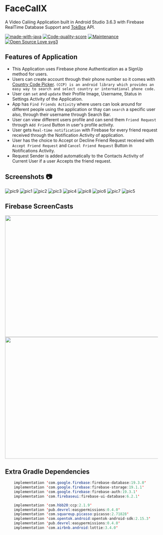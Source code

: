 # FaceCallX 

A Video Caliing Application built in Android Studio 3.6.3 with Firebase RealTime Database Support and [TokBox](https://tokbox.com/developer/) API.


[![made-with-java](https://img.shields.io/badge/Made%20with-Java-1f425f.svg)](https://www.oracle.com/java/technologies/) [![Code-quality-score](https://www.code-inspector.com/project/10441/score/svg)](https://frontend.code-inspector.com/public/project/10441/FaceCallX/dashboard) [![Maintenance](https://img.shields.io/badge/Maintained%3F-yes-green.svg)](https://github.com/himanshuhx/FaceCallX/graphs/commit-activity)  [![Open Source Love svg3](https://badges.frapsoft.com/os/v3/open-source.svg?v=103)](https://github.com/ellerbrock/open-source-badges/)

## Features of Application

- This Application uses Firebase phone Authentication as a SignUp method for users.
- Users can create account through their phone number so it comes with [Country Code Picker](https://github.com/hbb20/CountryCodePickerProject).
    `(CCP) is an android library which provides an easy way to search and select country or international phone code.`
- User can `set` and `update` their Profile Image, Username, Status in Settings Activity of the Application.
- App has `Find Friends Activity` where users can look around for different people using the application or thay can `search` a specific user also, through their username through Search Bar.
- User can view different users profile and can send them `Friend Request` through `Add Friend` Button in user's profile activity.
- User gets `Real-time notification` with Firebase for every friend request received through the Notification Activity of application.
- User has the choice to Accept or Decline Friend Request received with `Accept Friend Request` and `Cancel Friend Request` Button in Notifications Activity.
- Request Sender is added automatically to the Contacts Activity of Current User if a user Accepts the friend request.


## Screenshots  :camera:
![pic9](https://user-images.githubusercontent.com/65825310/85925308-27876f00-b8b5-11ea-900e-c50149453397.png)
![pic1](https://user-images.githubusercontent.com/65825310/85925357-8947d900-b8b5-11ea-80de-69e8519dc40a.png)
![pic2](https://user-images.githubusercontent.com/65825310/85925438-1a1eb480-b8b6-11ea-9468-34b88c6ce33b.png)
![pic3](https://user-images.githubusercontent.com/65825310/85925464-36225600-b8b6-11ea-9ba2-592423d8b14b.png)
![pic4](https://user-images.githubusercontent.com/65825310/85925481-50f4ca80-b8b6-11ea-9db3-0f1f00d92981.png)
![pic8](https://user-images.githubusercontent.com/65825310/85925530-9ca77400-b8b6-11ea-96c3-9d5227406722.png)
![pic6](https://user-images.githubusercontent.com/65825310/85925513-797cc480-b8b6-11ea-9660-1b2dfb5da7d7.png)
![pic7](https://user-images.githubusercontent.com/65825310/85925523-86011d00-b8b6-11ea-9a80-c442bc55adfb.png)
![pic5](https://user-images.githubusercontent.com/65825310/85925490-64079a80-b8b6-11ea-93a7-4920fd820b13.png)


## Firebase ScreenCasts 
<img src="https://user-images.githubusercontent.com/65825310/86031851-132da880-ba54-11ea-95ff-4119146429ac.gif" width="800" height="400">
<img src="https://user-images.githubusercontent.com/65825310/86034244-d8c60a80-ba57-11ea-959b-741c1f0c08d5.gif" width="800" height="400">


## Extra Gradle Dependencies
```Java
    implementation 'com.google.firebase:firebase-database:19.3.0'
    implementation 'com.google.firebase:firebase-storage:19.1.1'
    implementation 'com.google.firebase:firebase-auth:19.3.1'
    implementation 'com.firebaseui:firebase-ui-database:6.2.1'

    implementation 'com.hbb20:ccp:2.1.9'
    implementation 'pub.devrel:easypermissions:0.4.0'
    implementation 'com.squareup.picasso:picasso:2.71828'
    implementation 'com.opentok.android:opentok-android-sdk:2.15.3'
    implementation 'pub.devrel:easypermissions:0.4.0'
    implementation 'com.airbnb.android:lottie:3.4.0'
```

